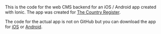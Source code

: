 This is the code for the web CMS backend for an iOS / Android app created with Ionic. The app was created for [The Country Register](http://www.countryregister.com/crpublishers/michigan/home.html).

The code for the actual app is not on GitHub but you can download the app for [iOS](https://itunes.apple.com/us/app/the-country-register-of-michigan/id1202418179?mt=8) or [Android](https://play.google.com/store/apps/details?id=com.countryregister.miapp).
